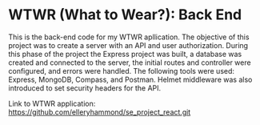# WTWR (What to Wear?): Back End

This is the back-end code for my WTWR apllication. The objective of this project was to create a server with an API and user authorization. During this phase of the project the Express project was built, a database was created and connected to the server, the initial routes and controller were configured, and errors were handled. The following tools were used: Express, MongoDB, Compass, and Postman. Helmet middleware was also introduced to set security headers for the API.

Link to WTWR application: https://github.com/elleryhammond/se_project_react.git
